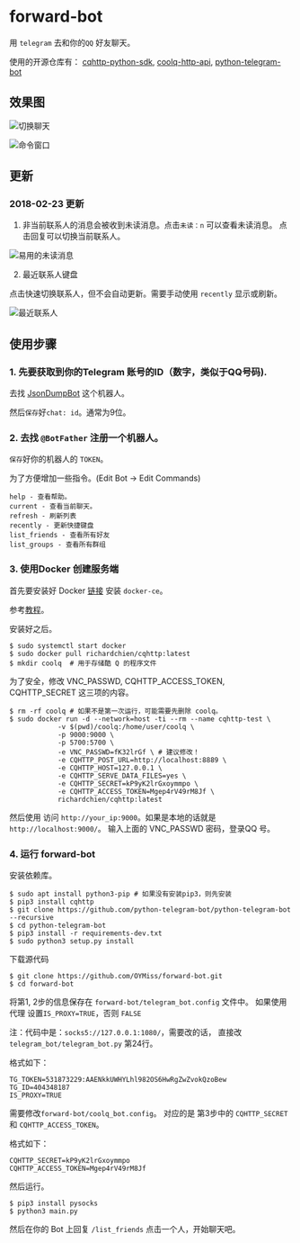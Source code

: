 # forward-bot

用 `telegram` 去和你的`QQ` 好友聊天。

使用的开源仓库有：
[cqhttp-python-sdk](https://github.com/richardchien/cqhttp-python-sdk),
[coolq-http-api](https://github.com/richardchien/coolq-http-api),
[python-telegram-bot](https://github.com/python-telegram-bot/python-telegram-bot)

## 效果图

![切换聊天](./images/pic1.png)

![命令窗口](./images/pic2.png)

## 更新

### 2018-02-23 更新

1. 非当前联系人的消息会被收到未读消息。点击`未读：n` 可以查看未读消息。
点击回复可以切换当前联系人。

![易用的未读消息](./images/unread_msg.png)

2. 最近联系人键盘

点击快速切换联系人，但不会自动更新。需要手动使用 `recently` 显示或刷新。

![最近联系人](./images/recently_shortcut.png)

## 使用步骤
### 1. 先要获取到你的Telegram 账号的ID（数字，类似于QQ号码).

去找 [JsonDumpBot](https://web.telegram.org/#/im?p=@JsonDumpBot) 这个机器人。

然后`保存`好`chat: id`。通常为9位。

### 2. 去找 `@BotFather` 注册一个机器人。

`保存`好你的机器人的 `TOKEN`。

为了方便增加一些指令。(Edit Bot -> Edit Commands)

```
help - 查看帮助。
current - 查看当前聊天。
refresh - 刷新列表
recently - 更新快捷键盘
list_friends - 查看所有好友
list_groups - 查看所有群组
```

### 3. 使用Docker 创建服务端

首先要安装好 Docker [链接](https://docs.docker.com/install/) 安装 `docker-ce`。

参考[教程](http://www.runoob.com/docker/ubuntu-docker-install.html)。

安装好之后。

```
$ sudo systemctl start docker
$ sudo docker pull richardchien/cqhttp:latest
$ mkdir coolq  # 用于存储酷 Q 的程序文件
```

为了安全，修改 VNC_PASSWD, CQHTTP_ACCESS_TOKEN, CQHTTP_SECRET 这三项的内容。

```
$ rm -rf coolq # 如果不是第一次运行，可能需要先删除 coolq。
$ sudo docker run -d --network=host -ti --rm --name cqhttp-test \
            -v $(pwd)/coolq:/home/user/coolq \
            -p 9000:9000 \
            -p 5700:5700 \
            -e VNC_PASSWD=fK32lrGf \ # 建议修改！
            -e CQHTTP_POST_URL=http://localhost:8889 \
            -e CQHTTP_HOST=127.0.0.1 \
            -e CQHTTP_SERVE_DATA_FILES=yes \
            -e CQHTTP_SECRET=kP9yK2lrGxoymmpo \
            -e CQHTTP_ACCESS_TOKEN=Mgep4rV49rM8Jf \
            richardchien/cqhttp:latest
```

然后使用 访问 `http://your_ip:9000`。如果是本地的话就是 `http://localhost:9000/`。
输入上面的 VNC_PASSWD 密码，登录QQ 号。

### 4. 运行 forward-bot

安装依赖库。

```
$ sudo apt install python3-pip # 如果没有安装pip3，则先安装
$ pip3 install cqhttp
$ git clone https://github.com/python-telegram-bot/python-telegram-bot --recursive
$ cd python-telegram-bot
$ pip3 install -r requirements-dev.txt
$ sudo python3 setup.py install
```

下载源代码

```
$ git clone https://github.com/OYMiss/forward-bot.git
$ cd forward-bot
```

将第1, 2步的信息保存在 `forward-bot/telegram_bot.config` 文件中。
如果使用代理 设置`IS_PROXY=TRUE`，否则 `FALSE`

注：代码中是：`socks5://127.0.0.1:1080/`，需要改的话，
直接改 `telegram_bot/telegram_bot.py` 第24行。

格式如下：

```
TG_TOKEN=531873229:AAENkkUWHYLhl982OS6HwRgZwZvokQzoBew
TG_ID=404348187
IS_PROXY=TRUE
```

需要修改`forward-bot/coolq_bot.config`。
对应的是 第3步中的 `CQHTTP_SECRET` 和 `CQHTTP_ACCESS_TOKEN`。

格式如下：

```
CQHTTP_SECRET=kP9yK2lrGxoymmpo
CQHTTP_ACCESS_TOKEN=Mgep4rV49rM8Jf
```

然后运行。

```
$ pip3 install pysocks
$ python3 main.py
```

然后在你的 Bot 上回复 `/list_friends` 点击一个人，开始聊天吧。



